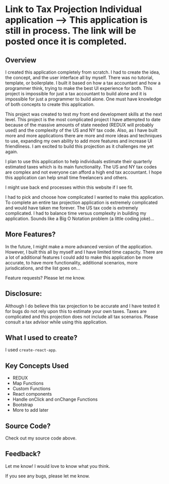 # Link to Tax Projection Individual application --> This application is still in process. The link will be posted once it is completed.


## Overview 

I created this application completely from scratch. I had to create the idea, the concept, and the user interface all by myself. There was no tutorial, template, or boilerplate. 
I built it based on how a tax accountant and how a programmer think, trying to make the best UI experience for both. This project is impossible for just a tax accountant to build alone and it is impossible for just a programmer to build alone. One must have knowledge of both concepts to create this application.

This project was created to test my front end development skills at the next level. This project is the most complicated project I have attempted to date because of the massive amounts of state needed (REDUX will probably used) and the complexity of the US and NY tax code. Also, as I have built more and more applications there are more and more ideas and techniques to use, expanding my own ability to add more features and increase UI friendliness. I am excited to build this projection as it challenges me yet again.

I plan to use this application to help individuals estimate their quarterly estimated taxes which is its main functionality. The US and NY tax codes are complex and not everyone can afford a high end tax accountant. I hope this application can help small time freelancers and others.

I might use back end processes within this website if I see fit.

I had to pick and choose how complicated I wanted to make this application. To complete an entire tax projection application is extremely complicated and would
have taken me forever. The US tax code is extremely complicated. I had to balance time versus complexity in building my application. Sounds like a Big O Notation problem (a little coding joke)...

## More Features?

In the future, I might make a more advanced version of the application. However, I built this all by myself and I have limited time capacity. There are a lot of additional features I could add to make this application be more accurate, to have more functionality, additional scenarios, more jurisdications, and the list goes on...

Feature requests? Please let me know.

## Disclosure: 

Although I do believe this tax projection to be accurate and I have tested it for bugs do not rely upon this to estimate your own taxes. Taxes are complicated and this projection does not include all tax scenarios. Please consult a tax advisor while using this application.

## What I used to create?

I used ```create-react-app```.

## Key Concepts Used

+ REDUX
+ Map Functions
+ Custom Functions
+ React components
+ Handle onClick and onChange Functions
+ Bootstrap
+ More to add later

## Source Code?

Check out my source code above.

## Feedback?

Let me know! I would love to know what you think.

If you see any bugs, please let me know.
